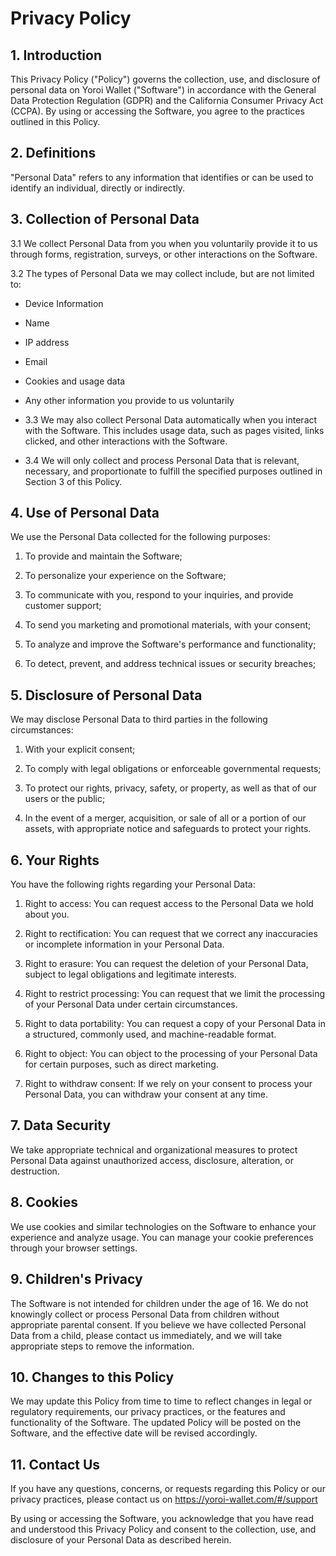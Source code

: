 # Privacy Policy

## 1. Introduction

This Privacy Policy ("Policy") governs the collection, use, and disclosure of personal data on Yoroi Wallet ("Software") in accordance with the General Data Protection Regulation (GDPR) and the California Consumer Privacy Act (CCPA). By using or accessing the Software, you agree to the practices outlined in this Policy.

## 2. Definitions

"Personal Data" refers to any information that identifies or can be used to identify an individual, directly or indirectly.

## 3. Collection of Personal Data

3.1 We collect Personal Data from you when you voluntarily provide it to us through forms, registration, surveys, or other interactions on the Software.

3.2 The types of Personal Data we may collect include, but are not limited to:

  *   Device Information

  *   Name

  *   IP address

  *   Email

  *   Cookies and usage data

  *   Any other information you provide to us voluntarily


- 3.3 We may also collect Personal Data automatically when you interact with the Software. This includes usage data, such as pages visited, links clicked, and other interactions with the Software.

- 3.4 We will only collect and process Personal Data that is relevant, necessary, and proportionate to fulfill the specified purposes outlined in Section 3 of this Policy.

## 4. Use of Personal Data

We use the Personal Data collected for the following purposes:

1.  To provide and maintain the Software;

2.  To personalize your experience on the Software;

3.  To communicate with you, respond to your inquiries, and provide customer support;

4.  To send you marketing and promotional materials, with your consent;

5.  To analyze and improve the Software's performance and functionality;

6.  To detect, prevent, and address technical issues or security breaches;


## 5. Disclosure of Personal Data

We may disclose Personal Data to third parties in the following circumstances:

1.  With your explicit consent;

2.  To comply with legal obligations or enforceable governmental requests;

3.  To protect our rights, privacy, safety, or property, as well as that of our users or the public; 

4.  In the event of a merger, acquisition, or sale of all or a portion of our assets, with appropriate notice and safeguards to protect your rights.


## 6. Your Rights

You have the following rights regarding your Personal Data:

1.  Right to access: You can request access to the Personal Data we hold about you.

2.  Right to rectification: You can request that we correct any inaccuracies or incomplete information in your Personal Data.

3.  Right to erasure: You can request the deletion of your Personal Data, subject to legal obligations and legitimate interests.

4.  Right to restrict processing: You can request that we limit the processing of your Personal Data under certain circumstances.

5.  Right to data portability: You can request a copy of your Personal Data in a structured, commonly used, and machine-readable format.

6.  Right to object: You can object to the processing of your Personal Data for certain purposes, such as direct marketing.

7.  Right to withdraw consent: If we rely on your consent to process your Personal Data, you can withdraw your consent at any time.


## 7. Data Security

We take appropriate technical and organizational measures to protect Personal Data against unauthorized access, disclosure, alteration, or destruction.

## 8. Cookies

We use cookies and similar technologies on the Software to enhance your experience and analyze usage. You can manage your cookie preferences through your browser settings.

## 9. Children's Privacy

The Software is not intended for children under the age of 16. We do not knowingly collect or process Personal Data from children without appropriate parental consent. If you believe we have collected Personal Data from a child, please contact us immediately, and we will take appropriate steps to remove the information.

## 10. Changes to this Policy

We may update this Policy from time to time to reflect changes in legal or regulatory requirements, our privacy practices, or the features and functionality of the Software. The updated Policy will be posted on the Software, and the effective date will be revised accordingly.

## 11. Contact Us

If you have any questions, concerns, or requests regarding this Policy or our privacy practices, please contact us on https://yoroi-wallet.com/#/support

By using or accessing the Software, you acknowledge that you have read and understood this Privacy Policy and consent to the collection, use, and disclosure of your Personal Data as described herein.